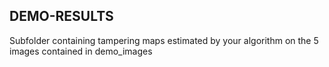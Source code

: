 ## DEMO-RESULTS
Subfolder containing tampering maps estimated by your algorithm on the 5 images contained in ​demo_images
